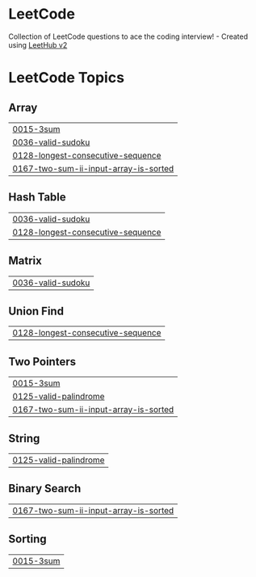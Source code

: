 # LeetCode
Collection of LeetCode questions to ace the coding interview! - Created using [LeetHub v2](https://github.com/arunbhardwaj/LeetHub-2.0)

<!---LeetCode Topics Start-->
# LeetCode Topics
## Array
|  |
| ------- |
| [0015-3sum](https://github.com/thecloer/LeetCode/tree/master/0015-3sum) |
| [0036-valid-sudoku](https://github.com/thecloer/LeetCode/tree/master/0036-valid-sudoku) |
| [0128-longest-consecutive-sequence](https://github.com/thecloer/LeetCode/tree/master/0128-longest-consecutive-sequence) |
| [0167-two-sum-ii-input-array-is-sorted](https://github.com/thecloer/LeetCode/tree/master/0167-two-sum-ii-input-array-is-sorted) |
## Hash Table
|  |
| ------- |
| [0036-valid-sudoku](https://github.com/thecloer/LeetCode/tree/master/0036-valid-sudoku) |
| [0128-longest-consecutive-sequence](https://github.com/thecloer/LeetCode/tree/master/0128-longest-consecutive-sequence) |
## Matrix
|  |
| ------- |
| [0036-valid-sudoku](https://github.com/thecloer/LeetCode/tree/master/0036-valid-sudoku) |
## Union Find
|  |
| ------- |
| [0128-longest-consecutive-sequence](https://github.com/thecloer/LeetCode/tree/master/0128-longest-consecutive-sequence) |
## Two Pointers
|  |
| ------- |
| [0015-3sum](https://github.com/thecloer/LeetCode/tree/master/0015-3sum) |
| [0125-valid-palindrome](https://github.com/thecloer/LeetCode/tree/master/0125-valid-palindrome) |
| [0167-two-sum-ii-input-array-is-sorted](https://github.com/thecloer/LeetCode/tree/master/0167-two-sum-ii-input-array-is-sorted) |
## String
|  |
| ------- |
| [0125-valid-palindrome](https://github.com/thecloer/LeetCode/tree/master/0125-valid-palindrome) |
## Binary Search
|  |
| ------- |
| [0167-two-sum-ii-input-array-is-sorted](https://github.com/thecloer/LeetCode/tree/master/0167-two-sum-ii-input-array-is-sorted) |
## Sorting
|  |
| ------- |
| [0015-3sum](https://github.com/thecloer/LeetCode/tree/master/0015-3sum) |
<!---LeetCode Topics End-->